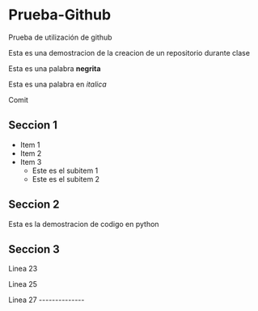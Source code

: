 # Prueba-Github
 Prueba de utilización de github
 
 Esta es una demostracion de la creacion de un repositorio durante clase
 
 Esta es una palabra **negrita**
 
 Esta es una palabra en *italica*

Comit
## Seccion 1
* Item 1
* Item 2
* Item 3
  * Este es el subitem 1
  * Este es el subitem 2

## Seccion 2 
Esta es la demostracion de codigo en python 

## Seccion 3

Linea 23

Linea 25

Linea 27 --------------





